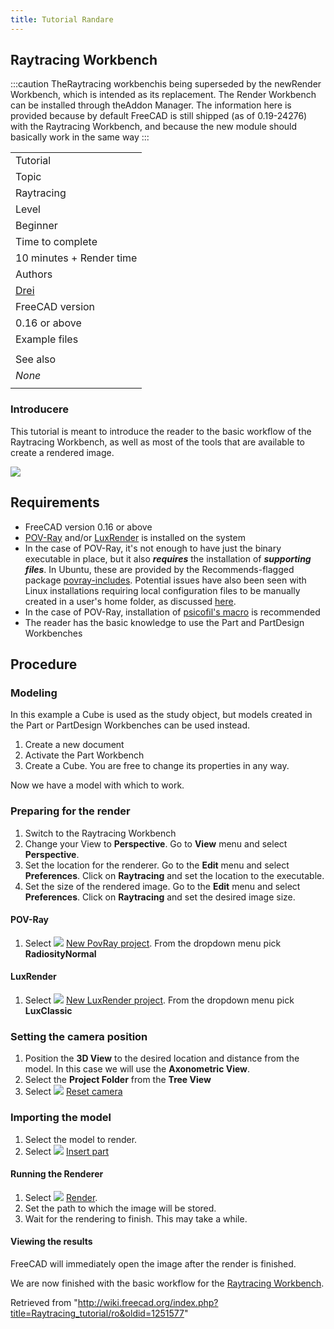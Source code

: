 ```yaml
---
title: Tutorial Randare
---
```

## Raytracing Workbench

:::caution
TheRaytracing workbenchis being superseded by the newRender Workbench, which is intended as its replacement. The Render Workbench can be installed through theAddon Manager. The information here is provided because by default FreeCAD is still shipped (as of 0.19-24276) with the Raytracing Workbench, and because the new module should basically work in the same way
:::

|  |
| --- |
| Tutorial |
| Topic |
| Raytracing |
| Level |
| Beginner |
| Time to complete |
| 10 minutes + Render time |
| Authors |
| [Drei](http://freecadweb.org/wiki/index.php?title=User:Drei) |
| FreeCAD version |
| 0.16 or above |
| Example files |
|  |
| See also |
| *None* |
|  |

### Introducere

This tutorial is meant to introduce the reader to the basic workflow of the Raytracing Workbench, as well as most of the tools that are available to create a rendered image.

![](/images/Raytracing_tutorial_result.png)

## Requirements

* FreeCAD version 0.16 or above
* [POV-Ray](http://www.povray.org/) and/or [LuxRender](https://luxcorerender.org/) is installed on the system
* In the case of POV-Ray, it's not enough to have just the binary executable in place, but it also ***requires*** the installation of ***supporting files***. In Ubuntu, these are provided by the Recommends-flagged package [povray-includes](https://packages.ubuntu.com/search?keywords=povray-includes). Potential issues have also been seen with Linux installations requiring local configuration files to be manually created in a user's home folder, as discussed [here](https://forum.freecadweb.org/viewtopic.php?f=3&t=27548&start=10#p224576).
* In the case of POV-Ray, installation of [psicofil's macro](https://github.com/psicofil/Macros_FreeCAD) is recommended
* The reader has the basic knowledge to use the Part and PartDesign Workbenches

## Procedure

### Modeling

In this example a Cube is used as the study object, but models created in the Part or PartDesign Workbenches can be used instead.

1. Create a new document
2. Activate the Part Workbench
3. Create a Cube. You are free to change its properties in any way.

Now we have a model with which to work.

### Preparing for the render

1. Switch to the Raytracing Workbench
2. Change your View to **Perspective**. Go to **View** menu and select **Perspective**.
3. Set the location for the renderer. Go to the **Edit** menu and select **Preferences**. Click on **Raytracing** and set the location to the executable.
4. Set the size of the rendered image. Go to the **Edit** menu and select **Preferences**. Click on **Raytracing** and set the desired image size.

#### POV-Ray

1. Select ![](/images/Raytrace_New.svg) [New PovRay project](/Raytracing_New "Raytracing New"). From the dropdown menu pick **RadiosityNormal**

#### LuxRender

1. Select ![](/images/Raytrace_Lux.svg) [New LuxRender project](/Raytracing_Lux "Raytracing Lux"). From the dropdown menu pick **LuxClassic**

### Setting the camera position

1. Position the **3D View** to the desired location and distance from the model. In this case we will use the **Axonometric View**.
2. Select the **Project Folder** from the **Tree View**
3. Select ![](/images/Raytrace_ResetCamera.svg) [Reset camera](/Raytracing_ResetCamera "Raytracing ResetCamera")

### Importing the model

1. Select the model to render.
2. Select ![](/images/Raytrace_NewPartSegment.svg) [Insert part](/Raytracing_InsertPart "Raytracing InsertPart")

#### Running the Renderer

1. Select ![](/images/Raytracing_Render.png) [Render](/Raytracing_Render "Raytracing Render").
2. Set the path to which the image will be stored.
3. Wait for the rendering to finish. This may take a while.

#### Viewing the results

FreeCAD will immediately open the image after the render is finished.

We are now finished with the basic workflow for the [Raytracing Workbench](/Raytracing_Workbench "Raytracing Workbench").

Retrieved from "<http://wiki.freecad.org/index.php?title=Raytracing_tutorial/ro&oldid=1251577>"